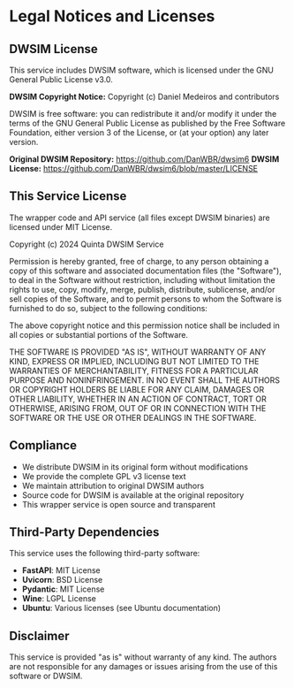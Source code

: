 # Legal Notices and Licenses

## DWSIM License

This service includes DWSIM software, which is licensed under the GNU General Public License v3.0.

**DWSIM Copyright Notice:**
Copyright (c) Daniel Medeiros and contributors

DWSIM is free software: you can redistribute it and/or modify it under the terms of the GNU General Public License as published by the Free Software Foundation, either version 3 of the License, or (at your option) any later version.

**Original DWSIM Repository:** https://github.com/DanWBR/dwsim6
**DWSIM License:** https://github.com/DanWBR/dwsim6/blob/master/LICENSE

## This Service License

The wrapper code and API service (all files except DWSIM binaries) are licensed under MIT License.

Copyright (c) 2024 Quinta DWSIM Service

Permission is hereby granted, free of charge, to any person obtaining a copy of this software and associated documentation files (the "Software"), to deal in the Software without restriction, including without limitation the rights to use, copy, modify, merge, publish, distribute, sublicense, and/or sell copies of the Software, and to permit persons to whom the Software is furnished to do so, subject to the following conditions:

The above copyright notice and this permission notice shall be included in all copies or substantial portions of the Software.

THE SOFTWARE IS PROVIDED "AS IS", WITHOUT WARRANTY OF ANY KIND, EXPRESS OR IMPLIED, INCLUDING BUT NOT LIMITED TO THE WARRANTIES OF MERCHANTABILITY, FITNESS FOR A PARTICULAR PURPOSE AND NONINFRINGEMENT. IN NO EVENT SHALL THE AUTHORS OR COPYRIGHT HOLDERS BE LIABLE FOR ANY CLAIM, DAMAGES OR OTHER LIABILITY, WHETHER IN AN ACTION OF CONTRACT, TORT OR OTHERWISE, ARISING FROM, OUT OF OR IN CONNECTION WITH THE SOFTWARE OR THE USE OR OTHER DEALINGS IN THE SOFTWARE.

## Compliance

- We distribute DWSIM in its original form without modifications
- We provide the complete GPL v3 license text
- We maintain attribution to original DWSIM authors
- Source code for DWSIM is available at the original repository
- This wrapper service is open source and transparent

## Third-Party Dependencies

This service uses the following third-party software:

- **FastAPI**: MIT License
- **Uvicorn**: BSD License
- **Pydantic**: MIT License
- **Wine**: LGPL License
- **Ubuntu**: Various licenses (see Ubuntu documentation)

## Disclaimer

This service is provided "as is" without warranty of any kind. The authors are not responsible for any damages or issues arising from the use of this software or DWSIM.
